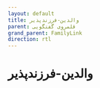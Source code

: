 ```yaml
---
layout: default
title: والدین-فرزندپذیر
parent: قلمروی گفتگویی
grand_parent: FamilyLink
direction: rtl
---
```


# والدین-فرزندپذیر
